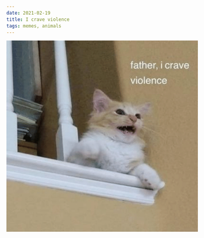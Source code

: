 ```yaml
---
date: 2021-02-19
title: I crave violence
tags: memes, animals
---
```


![violentcat.png](https://raw.githubusercontent.com/muneer78/muneer78.github.io/master/images/violentcat.png)
